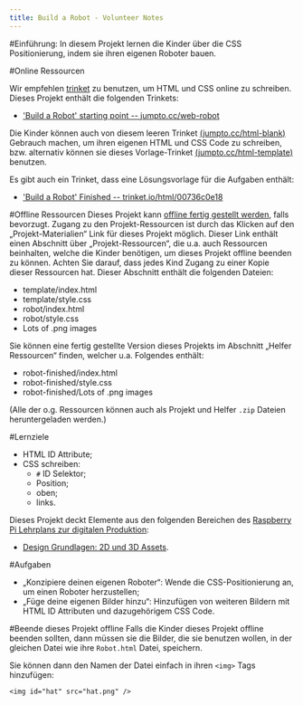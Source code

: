 ```yaml
---
title: Build a Robot - Volunteer Notes 
---
```


#Einführung:
In diesem Projekt lernen die Kinder über die CSS Positionierung, indem sie ihren eigenen Roboter bauen.

#Online Ressourcen

Wir empfehlen [trinket](https://trinket.io/) zu benutzen, um HTML und CSS online zu schreiben. Dieses Projekt enthält die folgenden Trinkets:

+ ['Build a Robot' starting point -- jumpto.cc/web-robot](http://jumpto.cc/web-robot)

Die Kinder können auch von diesem leeren Trinket [(jumpto.cc/html-blank)](http://jumpto.cc/html-blank) Gebrauch machen, um ihren eigenen HTML und CSS Code zu schreiben, bzw. alternativ können sie dieses Vorlage-Trinket [(jumpto.cc/html-template)](http://jumpto.cc/html-template) benutzen.

Es gibt auch ein Trinket, dass eine Lösungsvorlage für die Aufgaben enthält:

+ ['Build a Robot' Finished -- trinket.io/html/00736c0e18](https://trinket.io/html/00736c0e18)

#Offline Ressourcen
Dieses Projekt kann [offline fertig gestellt werden](https://www.codeclubprojects.org/en-GB/resources/webdev-working-offline/), falls bevorzugt. Zugang zu den Projekt-Ressourcen ist durch das Klicken auf den „Projekt-Materialien“ Link für dieses Projekt möglich. Dieser Link enthält einen Abschnitt über „Projekt-Ressourcen“, die u.a. auch Ressourcen beinhalten, welche die Kinder benötigen, um dieses Projekt offline beenden zu können. Achten Sie darauf, dass jedes Kind Zugang zu einer Kopie dieser Ressourcen hat. Dieser Abschnitt enthält die folgenden Dateien:

+ template/index.html
+ template/style.css
+ robot/index.html
+ robot/style.css
+ Lots of .png images

Sie können eine fertig gestellte Version dieses Projekts im Abschnitt „Helfer Ressourcen“ finden, welcher u.a. Folgendes enthält:

+ robot-finished/index.html
+ robot-finished/style.css
+ robot-finished/Lots of .png images

(Alle der o.g. Ressourcen können auch als Projekt und Helfer `.zip` Dateien heruntergeladen werden.)

#Lernziele
+ HTML ID Attribute;
+ CSS schreiben:
	+ `#` ID Selektor;
	+ Position;
	+ oben;
	+ links.

Dieses Projekt deckt Elemente aus den folgenden Bereichen des [Raspberry Pi Lehrplans zur digitalen Produktion](http://rpf.io/curriculum):

+ [Design Grundlagen: 2D und 3D Assets](https://www.raspberrypi.org/curriculum/design/creator).

#Aufgaben
+ „Konzipiere deinen eigenen Roboter“: Wende die CSS-Positionierung an, um einen Roboter herzustellen;
+ „Füge deine eigenen Bilder hinzu“: Hinzufügen von weiteren Bildern mit HTML ID Attributen und dazugehörigem CSS Code.

#Beende dieses Projekt offline
Falls die Kinder dieses Projekt offline beenden sollten, dann müssen sie die Bilder, die sie benutzen wollen, in der gleichen Datei wie ihre `Robot.html` Datei, speichern.

Sie können dann den Namen der Datei einfach in ihren `<img>` Tags hinzufügen:

```
<img id="hat" src="hat.png" />
```
